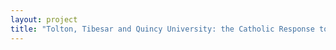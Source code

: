 ```yaml
--- 
layout: project 
title: "Tolton, Tibesar and Quincy University: the Catholic Response to Racism" 
---
```



